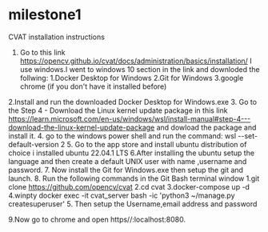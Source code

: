 # milestone1


CVAT installation instructions

1. Go to this link https://opencv.github.io/cvat/docs/administration/basics/installation/
I use windows.I went to windows 10 section in the link and downloded the follwing:
  1.Docker Desktop for Windows
  2.Git for Windows
  3.google chrome (if you don't have it installed before)

2.Install and run the downloaded Docker Desktop for Windows.exe
3. Go to the Step 4 - Download the Linux kernel update package in this link https://learn.microsoft.com/en-us/windows/wsl/install-manual#step-4---download-the-linux-kernel-update-package and dowload the package and install it.
4. go to the windows power shell and run the command: wsl --set-default-version 2
5. Go to the app store and install ubuntu distribution of choice
  i installed ubuntu 22.04.1 LTS
6.After installing the ubuntu setup the language and then create a default UNIX user with name ,username and password.
7.  Now install the Git for Windows.exe then setup the git and launch.
8.  Run the following commands in the Git Bash terminal window
    1.git clone https://github.com/opencv/cvat
    2.cd cvat
    3.docker-compose up -d
    4.winpty docker exec -it cvat_server bash -ic 'python3 ~/manage.py createsuperuser'
    5. Then setup the Username,email address and password
    
9.Now go to chrome and open https//:localhost:8080.

